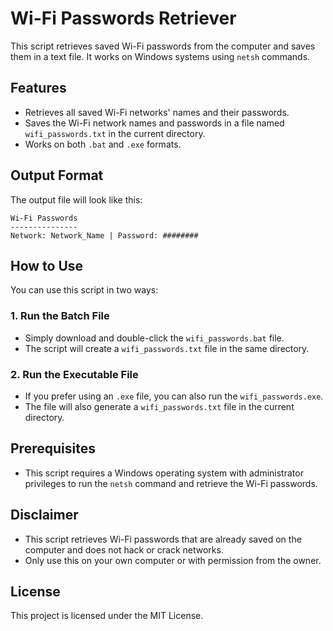 # Wi-Fi Passwords Retriever

This script retrieves saved Wi-Fi passwords from the computer and saves them in a text file. It works on Windows systems using `netsh` commands.

## Features
- Retrieves all saved Wi-Fi networks' names and their passwords.
- Saves the Wi-Fi network names and passwords in a file named `wifi_passwords.txt` in the current directory.
- Works on both `.bat` and `.exe` formats.

## Output Format
The output file will look like this:

```
Wi-Fi Passwords 
--------------- 
Network: Network_Name | Password: ########
```

## How to Use

You can use this script in two ways:

### 1. Run the Batch File
- Simply download and double-click the `wifi_passwords.bat` file.
- The script will create a `wifi_passwords.txt` file in the same directory.

### 2. Run the Executable File
- If you prefer using an `.exe` file, you can also run the `wifi_passwords.exe`.
- The file will also generate a `wifi_passwords.txt` file in the current directory.

## Prerequisites
- This script requires a Windows operating system with administrator privileges to run the `netsh` command and retrieve the Wi-Fi passwords.

## Disclaimer
- This script retrieves Wi-Fi passwords that are already saved on the computer and does not hack or crack networks.
- Only use this on your own computer or with permission from the owner.

## License
This project is licensed under the MIT License.
